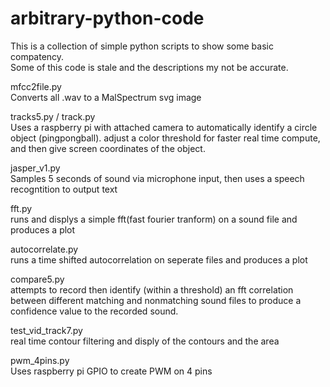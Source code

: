 # arbitrary-python-code
This is a collection of simple python scripts to show some basic compatency.  
Some of this code is stale and the descriptions my not be accurate.


mfcc2file.py  
Converts all .wav to a MalSpectrum svg image

tracks5.py / track.py  
Uses a raspberry pi with attached camera to automatically identify a circle object (pingpongball). adjust a color threshold for faster real time compute, and then give screen coordinates of the object.

jasper_v1.py  
Samples 5 seconds of sound via microphone input, then uses a speech recogntition to output text

fft.py  
runs and displys a simple fft(fast fourier tranform) on a sound file and produces a plot

autocorrelate.py  
runs a time shifted autocorrelation on seperate files and produces a plot

compare5.py  
attempts to record then identify (within a threshold) an fft correlation between different matching and nonmatching sound files to produce a confidence value to the recorded sound.

test_vid_track7.py  
real time contour filtering and disply of the contours and the area

pwm_4pins.py  
Uses raspberry pi GPIO to create PWM on 4 pins
